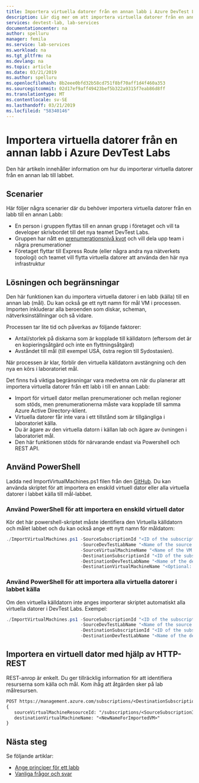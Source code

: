 ```yaml
---
title: Importera virtuella datorer från en annan labb i Azure DevTest Labs | Microsoft Docs
description: Lär dig mer om att importera virtuella datorer från en annan lab till den aktuella testmiljön.
services: devtest-lab, lab-services
documentationcenter: na
author: spelluru
manager: femila
ms.service: lab-services
ms.workload: na
ms.tgt_pltfrm: na
ms.devlang: na
ms.topic: article
ms.date: 03/21/2019
ms.author: spelluru
ms.openlocfilehash: 8b2eee0bfd32b58cd751f8bf70aff1d4f460a353
ms.sourcegitcommit: 02d17ef9aff49423bef5b322a9315f7eab86d8ff
ms.translationtype: MT
ms.contentlocale: sv-SE
ms.lasthandoff: 03/21/2019
ms.locfileid: "58340146"
---
```

# <a name="import-virtual-machines-from-another-lab-in-azure-devtest-labs"></a>Importera virtuella datorer från en annan labb i Azure DevTest Labs
Den här artikeln innehåller information om hur du importerar virtuella datorer från en annan lab till labbet. 

## <a name="scenarios"></a>Scenarier
Här följer några scenarier där du behöver importera virtuella datorer från en labb till en annan Labb: 

- En person i gruppen flyttas till en annan grupp i företaget och vill ta developer skrivbordet till det nya teamet DevTest Labs.
- Gruppen har nått en [prenumerationsnivå kvot](../azure-subscription-service-limits.md) och vill dela upp team i några prenumerationer
- Företaget flyttar till Express Route (eller några andra nya nätverkets topologi) och teamet vill flytta virtuella datorer att använda den här nya infrastruktur

## <a name="solution-and-constraints"></a>Lösningen och begränsningar
Den här funktionen kan du importera virtuella datorer i en labb (källa) till en annan lab (mål). Du kan också ge ett nytt namn för mål VM i processen. Importen inkluderar alla beroenden som diskar, scheman, nätverksinställningar och så vidare.

Processen tar lite tid och påverkas av följande faktorer:

- Antal/storlek på diskarna som är kopplade till källdatorn (eftersom det är en kopieringsåtgärd och inte en flyttningsåtgärd) 
- Avståndet till mål (till exempel USA, östra region till Sydostasien).  

När processen är klar, förblir den virtuella källdatorn avstängning och den nya en körs i laboratoriet mål.

Det finns två viktiga begränsningar vara medvetna om när du planerar att importera virtuella datorer från ett labb i till en annan Labb:

- Import för virtuell dator mellan prenumerationer och mellan regioner som stöds, men prenumerationerna måste vara kopplade till samma Azure Active Directory-klient.
- Virtuella datorer får inte vara i ett tillstånd som är tillgängliga i laboratoriet källa.
- Du är ägare av den virtuella datorn i källan lab och ägare av övningen i laboratoriet mål.
- Den här funktionen stöds för närvarande endast via Powershell och REST API.

## <a name="use-powershell"></a>Använd PowerShell
Ladda ned ImportVirtualMachines.ps1 filen från den [GitHub](https://github.com/Azure/azure-devtestlab/blob/master/Scripts/ImportVirtualMachines/ImportVirtualMachines.ps1). Du kan använda skriptet för att importera en enskild virtuell dator eller alla virtuella datorer i labbet källa till mål-labbet. 

### <a name="use-powershell-to-import-a-single-vm"></a>Använd PowerShell för att importera en enskild virtuell dator
Kör det här powershell-skriptet måste identifiera den Virtuella källdatorn och målet labbet och du kan också ange ett nytt namn för måldatorn:

```powershell 
./ImportVirtualMachines.ps1 -SourceSubscriptionId "<ID of the subscription that contains the source lab>" `
                            -SourceDevTestLabName "<Name of the source lab>" `
                            -SourceVirtualMachineName "<Name of the VM to be imported from the source lab> " `
                            -DestinationSubscriptionId "<ID of the subscription that contians the destination lab>" `
                            -DestinationDevTestLabName "<Name of the destination lab>" `
                            -DestinationVirtualMachineName "<Optional: specify a new name for the imported VM in the destination lab>"
```

### <a name="use-powershell-to-import-all-vms-in-the-source-lab"></a>Använd PowerShell för att importera alla virtuella datorer i labbet källa
Om den virtuella källdatorn inte anges importerar skriptet automatiskt alla virtuella datorer i DevTest Labs.  Exempel:
 
```powershell
./ImportVirtualMachines.ps1 -SourceSubscriptionId "<ID of the subscription that contains the source lab>" `
                            -SourceDevTestLabName "<Name of the source lab>" `
                            -DestinationSubscriptionId "<ID of the subscription that contians the destination lab>" `
                            -DestinationDevTestLabName "<Name of the destination lab>"
```

## <a name="use-http-rest-to-import-a-vm"></a>Importera en virtuell dator med hjälp av HTTP-REST
REST-anrop är enkelt. Du ger tillräcklig information för att identifiera resurserna som källa och mål. Kom ihåg att åtgärden sker på lab målresursen.

```REST
POST https://management.azure.com/subscriptions/<DestinationSubscriptionID>/resourceGroups/<DestinationResourceGroup>/providers/Microsoft.DevTestLab/labs/<DestinationLab>/ImportVirtualMachine?api-version=2017-04-26-preview
{
   sourceVirtualMachineResourceId: "/subscriptions/<SourceSubscriptionID>/resourcegroups/<SourceResourceGroup>/providers/microsoft.devtestlab/labs/<SourceLab>/virtualmachines/<NameofVMTobeImported>",
   destinationVirtualMachineName: "<NewNameForImportedVM>"
}
```

## <a name="next-steps"></a>Nästa steg
Se följande artiklar: 

- [Ange principer för ett labb](devtest-lab-get-started-with-lab-policies.md)
- [Vanliga frågor och svar](devtest-lab-faq.md)
